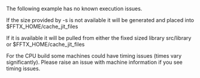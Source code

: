 The following example has no known execution issues.

If the size provided by -s is not available it will be generated and placed into $FFTX_HOME/cache_jit_files

If it is available it will be pulled from either the fixed sized library src/library or $FFTX_HOME/cache_jit_files

For the CPU build some machines could have timing issues (times vary significantly). Please raise an issue with machine information if you see timing issues.
